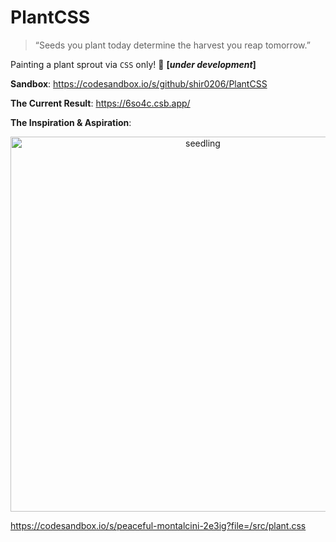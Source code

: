 # PlantCSS

>“Seeds you plant today determine the harvest you reap tomorrow.”


Painting a plant sprout via `CSS` only! :seedling: <b>[*under development*]</b> 

**Sandbox**: https://codesandbox.io/s/github/shir0206/PlantCSS

**The Current Result**: https://6so4c.csb.app/

**The Inspiration & Aspiration**: 
<div style="text-align:center"><img src="https://user-images.githubusercontent.com/40990488/103551791-8c023700-4eb3-11eb-807d-1934f1420df0.jpg" alt="seedling" width="600px"></img></div>

https://codesandbox.io/s/peaceful-montalcini-2e3ig?file=/src/plant.css
